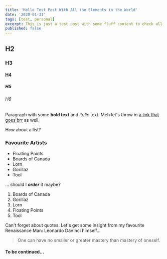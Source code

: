 ```yaml
---
title: 'Hello Test Post With All the Elements in the World'
date: '2020-01-31'
tags: [test, personal]
excerpt: This is just a test post with some fluff content to check all the styling etc
published: false
---
```


## H2
### H3
#### H4
##### H5
###### H6

Paragraph with some **bold text** and *italic* text. Meh let's throw in [a link that goes brr](https://nightizm.com) as well.

How about a list?

### Favourite Artists

* Floating Points
* Boards of Canada
* Lorn
* Gorillaz
* Tool

... should I **_order_** it maybe?

1. Boards of Canada
2. Gorillaz
3. Lorn
4. Floating Points
5. Tool

Can't forget about quotes. Let's get some insight from my favourite Renaissance Man: Leonardo DaVinci himself...

> One can have no smaller or greater mastery than mastery of oneself.

#### To be continued...
